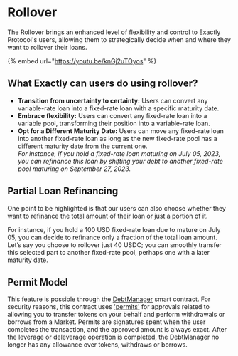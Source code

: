 # Rollover

The Rollover brings an enhanced level of flexibility and control to Exactly Protocol's users, allowing them to strategically decide when and where they want to rollover their loans.

{% embed url="https://youtu.be/knGj2uTOyos" %}

## **What Exactly can users do using rollover?** <a href="#1504" id="1504"></a>

* **Transition from uncertainty to certainty:** Users can convert any variable-rate loan into a fixed-rate loan with a specific maturity date.
* **Embrace flexibility:** Users can convert any fixed-rate loan into a variable pool, transforming their position into a variable-rate loan.
* **Opt for a Different Maturity Date:** Users can move any fixed-rate loan into another fixed-rate loan as long as the new fixed-rate pool has a different maturity date from the current one. \
  _For instance, if you hold a fixed-rate loan maturing on July 05, 2023, you can refinance this loan by shifting your debt to another fixed-rate pool maturing on September 27, 2023._

## Partial Loan Refinancing <a href="#1230" id="1230"></a>

One point to be highlighted is that our users can also choose whether they want to refinance the total amount of their loan or just a portion of it.

For instance, if you hold a 100 USD fixed-rate loan due to mature on July 05, you can decide to refinance only a fraction of the total loan amount. Let’s say you choose to rollover just 40 USDC; you can smoothly transfer this selected part to another fixed-rate pool, perhaps one with a later maturity date.

## Permit Model

This feature is possible through the [DebtManager](https://docs.exact.ly/guides/periphery/debtmanager) smart contract. For security reasons, this contract uses ['permits'](https://help.1inch.io/en/articles/5435386-permit-712-signed-token-approvals-and-how-they-work-on-1inch) for approvals related to allowing you to transfer tokens on your behalf and perform withdrawals or borrows from a Market. Permits are signatures spent when the user completes the transaction, and the approved amount is always exact. After the leverage or deleverage operation is completed, the DebtManager no longer has any allowance over tokens, withdraws or borrows.
